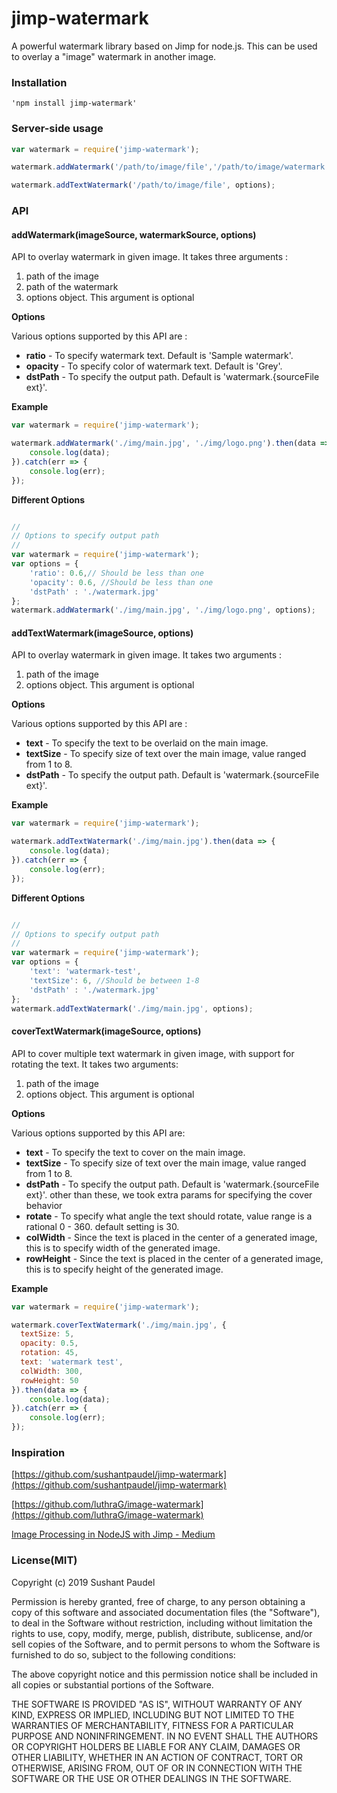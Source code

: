 # jimp-watermark
A powerful watermark library based on Jimp for node.js. This can be used to overlay a "image" watermark in another image.

### Installation

	'npm install jimp-watermark'

### Server-side usage

```javascript
var watermark = require('jimp-watermark');

watermark.addWatermark('/path/to/image/file','/path/to/image/watermark', options);

watermark.addTextWatermark('/path/to/image/file', options);
```

### API

#### addWatermark(imageSource, watermarkSource, options)

API to overlay watermark in given image. It takes three arguments : 
1. path of the image
2. path of the watermark
2. options object. This argument is optional


**Options**

Various options supported by this API are :
- **ratio** - To specify watermark text. Default is 'Sample watermark'.
- **opacity** - To specify color of watermark text. Default is 'Grey'.
- **dstPath** - To specify the output path. Default is 'watermark.{sourceFile ext}'.

**Example**

```javascript
var watermark = require('jimp-watermark');

watermark.addWatermark('./img/main.jpg', './img/logo.png').then(data => {
    console.log(data);
}).catch(err => {
    console.log(err);
});
```

**Different Options**

```javascript

//
// Options to specify output path
//
var watermark = require('jimp-watermark');
var options = {
	'ratio': 0.6,// Should be less than one
    'opacity': 0.6, //Should be less than one
    'dstPath' : './watermark.jpg'
};
watermark.addWatermark('./img/main.jpg', './img/logo.png', options);

```

#### addTextWatermark(imageSource, options)

API to overlay watermark in given image. It takes two arguments : 
1. path of the image
2. options object. This argument is optional


**Options**

Various options supported by this API are :
- **text** - To specify the text to be overlaid on the main image.
- **textSize** - To specify size of text over the main image, value ranged from 1 to 8.
- **dstPath** - To specify the output path. Default is 'watermark.{sourceFile ext}'.

**Example**

```javascript
var watermark = require('jimp-watermark');

watermark.addTextWatermark('./img/main.jpg').then(data => {
    console.log(data);
}).catch(err => {
    console.log(err);
});
```

**Different Options**

```javascript

//
// Options to specify output path
//
var watermark = require('jimp-watermark');
var options = {
	'text': 'watermark-test',
    'textSize': 6, //Should be between 1-8
    'dstPath' : './watermark.jpg'
};
watermark.addTextWatermark('./img/main.jpg', options);
```

#### coverTextWatermark(imageSource, options) 

API to cover multiple text watermark in given image, with support for rotating the text. It takes two arguments:
1. path of the image
2. options object. This argument is optional

**Options**

Various options supported by this API are:
- **text** - To specify the text to cover on the main image.
- **textSize** - To specify size of text over the main image, value ranged from 1 to 8.
- **dstPath** - To specify the output path. Default is 'watermark.{sourceFile ext}'.
other than these, we took extra params for specifying the cover behavior
- **rotate** - To specify what angle the text should rotate, value range is a rational 0 - 360. default setting is 30.
- **colWidth** - Since the text is placed in the center of a generated image, this is to specify width of the generated image.
- **rowHeight** - Since the text is placed in the center of a generated image, this is to specify height of the generated image.

**Example**

```javascript
var watermark = require('jimp-watermark');

watermark.coverTextWatermark('./img/main.jpg', {
  textSize: 5,
  opacity: 0.5,
  rotation: 45,
  text: 'watermark test',
  colWidth: 300,
  rowHeight: 50
}).then(data => {
    console.log(data);
}).catch(err => {
    console.log(err);
});
```

### Inspiration
[https://github.com/sushantpaudel/jimp-watermark](https://github.com/sushantpaudel/jimp-watermark)

[https://github.com/luthraG/image-watermark](https://github.com/luthraG/image-watermark)

[Image Processing in NodeJS with Jimp - Medium](https://medium.com/@rossbulat/image-processing-in-nodejs-with-jimp-174f39336153)

### License(MIT)

Copyright (c) 2019 Sushant Paudel

Permission is hereby granted, free of charge, to any person obtaining a copy of this software and associated documentation files (the "Software"), to deal in the Software without restriction, including without limitation the rights to use, copy, modify, merge, publish, distribute, sublicense, and/or sell copies of the Software, and to permit persons to whom the Software is furnished to do so, subject to the following conditions:

The above copyright notice and this permission notice shall be included in all copies or substantial portions of the Software.

THE SOFTWARE IS PROVIDED "AS IS", WITHOUT WARRANTY OF ANY KIND, EXPRESS OR IMPLIED, INCLUDING BUT NOT LIMITED TO THE WARRANTIES OF MERCHANTABILITY, FITNESS FOR A PARTICULAR PURPOSE AND NONINFRINGEMENT. IN NO EVENT SHALL THE AUTHORS OR COPYRIGHT HOLDERS BE LIABLE FOR ANY CLAIM, DAMAGES OR OTHER LIABILITY, WHETHER IN AN ACTION OF CONTRACT, TORT OR OTHERWISE, ARISING FROM, OUT OF OR IN CONNECTION WITH THE SOFTWARE OR THE USE OR OTHER DEALINGS IN THE SOFTWARE.    
